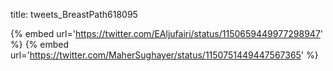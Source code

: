 title: tweets_BreastPath618095

{% embed url='https://twitter.com/EAljufairi/status/1150659449977298947' %}
{% embed url='https://twitter.com/MaherSughayer/status/1150751449447567365' %}
